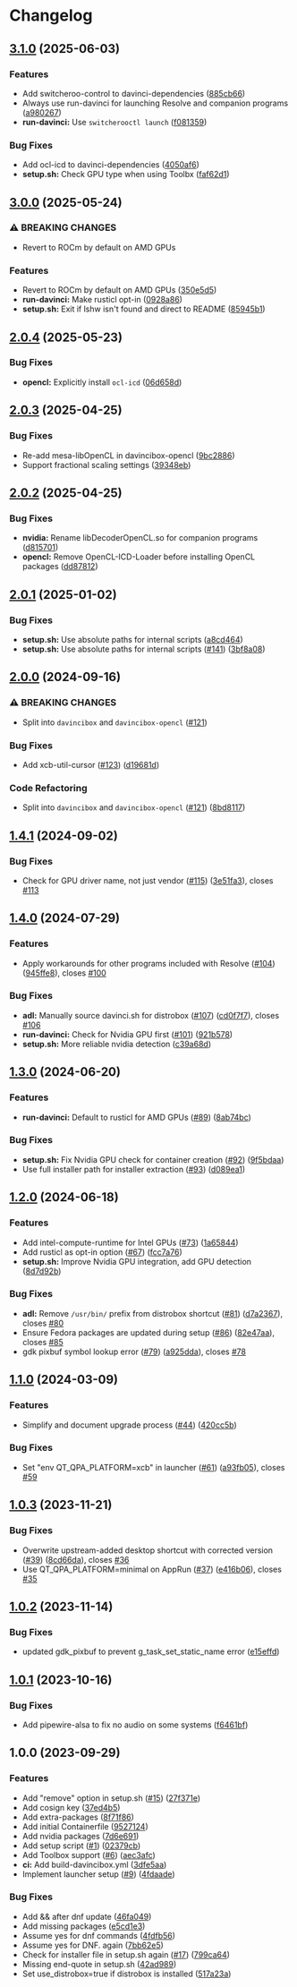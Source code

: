 # Changelog

## [3.1.0](https://github.com/zelikos/davincibox/compare/v3.0.0...v3.1.0) (2025-06-03)


### Features

* Add switcheroo-control to davinci-dependencies ([885cb66](https://github.com/zelikos/davincibox/commit/885cb66c70c9a70ba0dafa11196dfdbfa9a2de24))
* Always use run-davinci for launching Resolve and companion programs ([a980267](https://github.com/zelikos/davincibox/commit/a980267cfc302b6e40125a289dabfad5183bf720))
* **run-davinci:** Use `switcherooctl launch` ([f081359](https://github.com/zelikos/davincibox/commit/f0813597d859e794e5da91122cd5d850ca379b4e))


### Bug Fixes

* Add ocl-icd to davinci-dependencies ([4050af6](https://github.com/zelikos/davincibox/commit/4050af69e480394c3871ec0ba937c465d3a75fbf))
* **setup.sh:** Check GPU type when using Toolbx ([faf62d1](https://github.com/zelikos/davincibox/commit/faf62d1236e764548f934f7c13057ea407bfa56f))

## [3.0.0](https://github.com/zelikos/davincibox/compare/v2.0.4...v3.0.0) (2025-05-24)


### ⚠ BREAKING CHANGES

* Revert to ROCm by default on AMD GPUs

### Features

* Revert to ROCm by default on AMD GPUs ([350e5d5](https://github.com/zelikos/davincibox/commit/350e5d5f0b94d1cc65a785b873a545b5bcafed35))
* **run-davinci:** Make rusticl opt-in ([0928a86](https://github.com/zelikos/davincibox/commit/0928a86f045fb6219eb3813fbe4aeff09d89ae76))
* **setup.sh:** Exit if lshw isn't found and direct to README ([85945b1](https://github.com/zelikos/davincibox/commit/85945b1662e4eabd6b7e76948e451eb39a2e488b))

## [2.0.4](https://github.com/zelikos/davincibox/compare/v2.0.3...v2.0.4) (2025-05-23)


### Bug Fixes

* **opencl:** Explicitly install `ocl-icd` ([06d658d](https://github.com/zelikos/davincibox/commit/06d658d2f1d1114d0d1c7defaed03710399045b2))

## [2.0.3](https://github.com/zelikos/davincibox/compare/v2.0.2...v2.0.3) (2025-04-25)


### Bug Fixes

* Re-add mesa-libOpenCL in davincibox-opencl ([9bc2886](https://github.com/zelikos/davincibox/commit/9bc288635b4e416013a78d8104dee34956c22570))
* Support fractional scaling settings ([39348eb](https://github.com/zelikos/davincibox/commit/39348eb5e5774922023fdcb630203a1628153bdc))

## [2.0.2](https://github.com/zelikos/davincibox/compare/v2.0.1...v2.0.2) (2025-04-25)


### Bug Fixes

* **nvidia:** Rename libDecoderOpenCL.so for companion programs ([d815701](https://github.com/zelikos/davincibox/commit/d8157013fd58ed01121d947d76effe196f297337))
* **opencl:** Remove OpenCL-ICD-Loader before installing OpenCL packages ([dd87812](https://github.com/zelikos/davincibox/commit/dd87812e5568924baf075c07002a2218073f33a8))

## [2.0.1](https://github.com/zelikos/davincibox/compare/v2.0.0...v2.0.1) (2025-01-02)


### Bug Fixes

* **setup.sh:** Use absolute paths for internal scripts ([a8cd464](https://github.com/zelikos/davincibox/commit/a8cd4646219ff425ba43874347fc7d9d5306fe26))
* **setup.sh:** Use absolute paths for internal scripts ([#141](https://github.com/zelikos/davincibox/issues/141)) ([3bf8a08](https://github.com/zelikos/davincibox/commit/3bf8a081f046626961ff1f708c0ec97c0f86d26f))

## [2.0.0](https://github.com/zelikos/davincibox/compare/v1.4.1...v2.0.0) (2024-09-16)


### ⚠ BREAKING CHANGES

* Split into `davincibox` and `davincibox-opencl` ([#121](https://github.com/zelikos/davincibox/issues/121))

### Bug Fixes

* Add xcb-util-cursor ([#123](https://github.com/zelikos/davincibox/issues/123)) ([d19681d](https://github.com/zelikos/davincibox/commit/d19681da4ace14e504e05aa4fea3990e048cd6e0))


### Code Refactoring

* Split into `davincibox` and `davincibox-opencl` ([#121](https://github.com/zelikos/davincibox/issues/121)) ([8bd8117](https://github.com/zelikos/davincibox/commit/8bd8117a2baa720fc8d0586b4e1cae956cb7357a))

## [1.4.1](https://github.com/zelikos/davincibox/compare/v1.4.0...v1.4.1) (2024-09-02)


### Bug Fixes

* Check for GPU driver name, not just vendor ([#115](https://github.com/zelikos/davincibox/issues/115)) ([3e51fa3](https://github.com/zelikos/davincibox/commit/3e51fa38ac7512a26d644d0f48d8cf99921d80de)), closes [#113](https://github.com/zelikos/davincibox/issues/113)

## [1.4.0](https://github.com/zelikos/davincibox/compare/v1.3.0...v1.4.0) (2024-07-29)


### Features

* Apply workarounds for other programs included with Resolve ([#104](https://github.com/zelikos/davincibox/issues/104)) ([945ffe8](https://github.com/zelikos/davincibox/commit/945ffe8f1500237598db4f8e2ddcc52e17d2e191)), closes [#100](https://github.com/zelikos/davincibox/issues/100)


### Bug Fixes

* **adl:** Manually source davinci.sh for distrobox ([#107](https://github.com/zelikos/davincibox/issues/107)) ([cd0f7f7](https://github.com/zelikos/davincibox/commit/cd0f7f7781375bf90cfa903594e8bbcaf002c0fb)), closes [#106](https://github.com/zelikos/davincibox/issues/106)
* **run-davinci:** Check for Nvidia GPU first ([#101](https://github.com/zelikos/davincibox/issues/101)) ([921b578](https://github.com/zelikos/davincibox/commit/921b578b407629e7e78ba088f184e723c43c3fe1))
* **setup.sh:** More reliable nvidia detection ([c39a68d](https://github.com/zelikos/davincibox/commit/c39a68d645883ff4cbb500f2ec81a302b367d68f))

## [1.3.0](https://github.com/zelikos/davincibox/compare/v1.2.0...v1.3.0) (2024-06-20)


### Features

* **run-davinci:** Default to rusticl for AMD GPUs ([#89](https://github.com/zelikos/davincibox/issues/89)) ([8ab74bc](https://github.com/zelikos/davincibox/commit/8ab74bcfcf348a8e891e795b20c154da07dd4afa))


### Bug Fixes

* **setup.sh:** Fix Nvidia GPU check for container creation ([#92](https://github.com/zelikos/davincibox/issues/92)) ([9f5bdaa](https://github.com/zelikos/davincibox/commit/9f5bdaa9424747441c29eb1c44bf0fc1aaafd64b))
* Use full installer path for installer extraction ([#93](https://github.com/zelikos/davincibox/issues/93)) ([d089ea1](https://github.com/zelikos/davincibox/commit/d089ea16fd674018ec48f06cb9f563ec1e6a1514))

## [1.2.0](https://github.com/zelikos/davincibox/compare/v1.1.0...v1.2.0) (2024-06-18)


### Features

* Add intel-compute-runtime for Intel GPUs ([#73](https://github.com/zelikos/davincibox/issues/73)) ([1a65844](https://github.com/zelikos/davincibox/commit/1a65844031e91d13e974b6691c44d4ca54c2cf90))
* Add rusticl as opt-in option ([#67](https://github.com/zelikos/davincibox/issues/67)) ([fcc7a76](https://github.com/zelikos/davincibox/commit/fcc7a767362441f9a2c20baf88b5b7377cd19282))
* **setup.sh:** Improve Nvidia GPU integration, add GPU detection ([8d7d92b](https://github.com/zelikos/davincibox/commit/8d7d92b15a768fe4b7006102c45cd96dea325ed6))


### Bug Fixes

* **adl:** Remove `/usr/bin/` prefix from distrobox shortcut ([#81](https://github.com/zelikos/davincibox/issues/81)) ([d7a2367](https://github.com/zelikos/davincibox/commit/d7a236795bc2bff192fa19b92ee54e6bab561a91)), closes [#80](https://github.com/zelikos/davincibox/issues/80)
* Ensure Fedora packages are updated during setup ([#86](https://github.com/zelikos/davincibox/issues/86)) ([82e47aa](https://github.com/zelikos/davincibox/commit/82e47aaa3b3308b603d711daba0a9fc488359a59)), closes [#85](https://github.com/zelikos/davincibox/issues/85)
* gdk pixbuf symbol lookup error ([#79](https://github.com/zelikos/davincibox/issues/79)) ([a925dda](https://github.com/zelikos/davincibox/commit/a925ddaeb141f9e54a6824753e062e45e63aa87c)), closes [#78](https://github.com/zelikos/davincibox/issues/78)

## [1.1.0](https://github.com/zelikos/davincibox/compare/v1.0.3...v1.1.0) (2024-03-09)


### Features

* Simplify and document upgrade process ([#44](https://github.com/zelikos/davincibox/issues/44)) ([420cc5b](https://github.com/zelikos/davincibox/commit/420cc5b049298a8076d368c425b5a07d07da79db))


### Bug Fixes

* Set "env QT_QPA_PLATFORM=xcb" in launcher ([#61](https://github.com/zelikos/davincibox/issues/61)) ([a93fb05](https://github.com/zelikos/davincibox/commit/a93fb05e23bb755ec6e0a8a3a915181a87c641ba)), closes [#59](https://github.com/zelikos/davincibox/issues/59)

## [1.0.3](https://github.com/zelikos/davincibox/compare/v1.0.2...v1.0.3) (2023-11-21)


### Bug Fixes

* Overwrite upstream-added desktop shortcut with corrected version ([#39](https://github.com/zelikos/davincibox/issues/39)) ([8cd66da](https://github.com/zelikos/davincibox/commit/8cd66da618697e4ddc8a94b607b90386fe109c00)), closes [#36](https://github.com/zelikos/davincibox/issues/36)
* Use QT_QPA_PLATFORM=minimal on AppRun ([#37](https://github.com/zelikos/davincibox/issues/37)) ([e416b06](https://github.com/zelikos/davincibox/commit/e416b06c9f974b510435a77216f9b91822980be5)), closes [#35](https://github.com/zelikos/davincibox/issues/35)

## [1.0.2](https://github.com/zelikos/davincibox/compare/v1.0.1...v1.0.2) (2023-11-14)


### Bug Fixes

* updated gdk_pixbuf to prevent g_task_set_static_name error ([e15effd](https://github.com/zelikos/davincibox/commit/e15effd732cf567bf510c7bc81d7340746168426))

## [1.0.1](https://github.com/zelikos/davincibox/compare/v1.0.0...v1.0.1) (2023-10-16)


### Bug Fixes

* Add pipewire-alsa to fix no audio on some systems ([f6461bf](https://github.com/zelikos/davincibox/commit/f6461bfc1f3f415cde7d71124aafcb40134c6959))

## 1.0.0 (2023-09-29)


### Features

* Add "remove" option in setup.sh ([#15](https://github.com/zelikos/davincibox/issues/15)) ([27f371e](https://github.com/zelikos/davincibox/commit/27f371ee734add0cf9a94a386e05573c97489e1a))
* Add cosign key ([37ed4b5](https://github.com/zelikos/davincibox/commit/37ed4b5d8da372b512bc03274a296335287895c7))
* Add extra-packages ([8f71f86](https://github.com/zelikos/davincibox/commit/8f71f863cec54f83406ea230c20590ec37e3e2f4))
* Add initial Containerfile ([9527124](https://github.com/zelikos/davincibox/commit/95271248ba4afc44d97b7a897384bc7aee08da0f))
* Add nvidia packages ([7d6e691](https://github.com/zelikos/davincibox/commit/7d6e6918171a40c562cdf497a9345e11552752c7))
* Add setup script ([#1](https://github.com/zelikos/davincibox/issues/1)) ([02379cb](https://github.com/zelikos/davincibox/commit/02379cbe74dda07f05ee235a2ec14b08b72083d7))
* Add Toolbox support ([#6](https://github.com/zelikos/davincibox/issues/6)) ([aec3afc](https://github.com/zelikos/davincibox/commit/aec3afc70d72014d4bd2d96d758515e2bfc6a7aa))
* **ci:** Add build-davincibox.yml ([3dfe5aa](https://github.com/zelikos/davincibox/commit/3dfe5aab1db2e0e568c691180e8187b10b03ee3c))
* Implement launcher setup ([#9](https://github.com/zelikos/davincibox/issues/9)) ([4fdaade](https://github.com/zelikos/davincibox/commit/4fdaadeba50f296d514026c56768a0f7e67f4b34))


### Bug Fixes

* Add && after dnf update ([46fa049](https://github.com/zelikos/davincibox/commit/46fa04964b367ce1b134d596852b93b7721e7cff))
* Add missing packages ([e5cd1e3](https://github.com/zelikos/davincibox/commit/e5cd1e3fffd92eb40f342e242a0536d155197cc0))
* Assume yes for dnf commands ([4fdfb56](https://github.com/zelikos/davincibox/commit/4fdfb56fb1fd731ca5ae70c1847bfc98ede9b1cd))
* Assume yes for DNF. again ([7bb62e5](https://github.com/zelikos/davincibox/commit/7bb62e5d1d8130aafb23a76154bc800218dd784f))
* Check for installer file in setup.sh again ([#17](https://github.com/zelikos/davincibox/issues/17)) ([799ca64](https://github.com/zelikos/davincibox/commit/799ca640f6d2d410ea47d3db9a6c5ba3459e6b0f))
* Missing end-quote in setup.sh ([42ad989](https://github.com/zelikos/davincibox/commit/42ad989e3c68b6bb80095d5f48f7e8d137be30cd))
* Set use_distrobox=true if distrobox is installed ([517a23a](https://github.com/zelikos/davincibox/commit/517a23a20643aa71868ebec2a28247c9bc4fb5a1))
